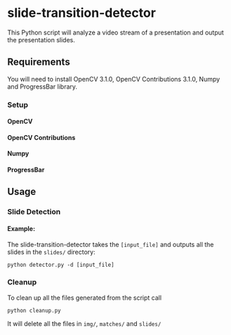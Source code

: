 # slide-transition-detector

This Python script will analyze a video stream of a presentation and output the presentation slides.

## Requirements
You will need to install OpenCV 3.1.0, OpenCV Contributions 3.1.0, Numpy and ProgressBar library.
### Setup
#### OpenCV
#### OpenCV Contributions
#### Numpy
#### ProgressBar

## Usage
### Slide Detection
#### Example:
The slide-transition-detector takes the `[input_file]` and outputs all the slides in the `slides/` directory:

`python detector.py -d [input_file]`

### Cleanup
To clean up all the files generated from the script call

`python cleanup.py`

It will delete all the files in `img/`, `matches/` and `slides/`
